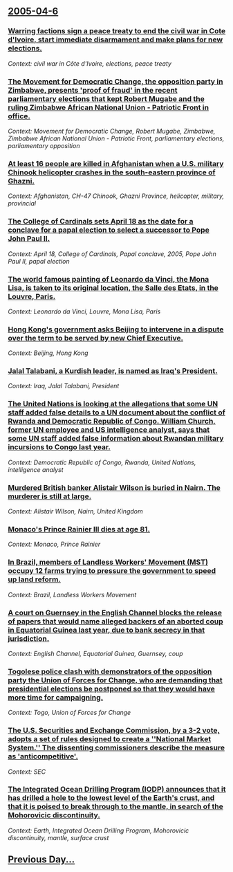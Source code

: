 ## [2005-04-6](/news/2005/04/6/index.md)

### [ Warring factions sign a peace treaty to end the civil war in Cote d'Ivoire, start immediate disarmament and make plans for new elections. ](/news/2005/04/6/warring-factions-sign-a-peace-treaty-to-end-the-civil-war-in-ca-te-d-ivoire-start-immediate-disarmament-and-make-plans-for-new-elections.md)
_Context: civil war in Côte d'Ivoire, elections, peace treaty_

### [ The Movement for Democratic Change, the opposition party in Zimbabwe, presents 'proof of fraud' in the recent parliamentary elections that kept Robert Mugabe and the ruling Zimbabwe African National Union - Patriotic Front in office. ](/news/2005/04/6/the-movement-for-democratic-change-the-opposition-party-in-zimbabwe-presents-proof-of-fraud-in-the-recent-parliamentary-elections-that.md)
_Context: Movement for Democratic Change, Robert Mugabe, Zimbabwe, Zimbabwe African National Union - Patriotic Front, parliamentary elections, parliamentary opposition_

### [ At least 16 people are killed in Afghanistan when a U.S. military Chinook helicopter crashes in the south-eastern province of Ghazni. ](/news/2005/04/6/at-least-16-people-are-killed-in-afghanistan-when-a-u-s-military-chinook-helicopter-crashes-in-the-south-eastern-province-of-ghazni.md)
_Context: Afghanistan, CH-47 Chinook, Ghazni Province, helicopter, military, provincial_

### [ The College of Cardinals sets April 18 as the date for a conclave for a papal election to select a successor to Pope John Paul II. ](/news/2005/04/6/the-college-of-cardinals-sets-april-18-as-the-date-for-a-conclave-for-a-papal-election-to-select-a-successor-to-pope-john-paul-ii.md)
_Context: April 18, College of Cardinals, Papal conclave, 2005, Pope John Paul II, papal election_

### [ The world famous painting of Leonardo da Vinci, the Mona Lisa, is taken to its original location, the Salle des Etats, in the Louvre, Paris. ](/news/2005/04/6/the-world-famous-painting-of-leonardo-da-vinci-the-mona-lisa-is-taken-to-its-original-location-the-salle-des-etats-in-the-louvre-paris.md)
_Context: Leonardo da Vinci, Louvre, Mona Lisa, Paris_

### [ Hong Kong's government asks Beijing to intervene in a dispute over the term to be served by new Chief Executive. ](/news/2005/04/6/hong-kong-s-government-asks-beijing-to-intervene-in-a-dispute-over-the-term-to-be-served-by-new-chief-executive.md)
_Context: Beijing, Hong Kong_

### [ Jalal Talabani, a Kurdish leader, is named as Iraq's President. ](/news/2005/04/6/jalal-talabani-a-kurdish-leader-is-named-as-iraq-s-president.md)
_Context: Iraq, Jalal Talabani, President_

### [ The United Nations is looking at the allegations that some UN staff added false details to a UN document about the conflict of Rwanda and Democratic Republic of Congo. William Church, former UN employee and US intelligence analyst, says that some UN staff added false information about Rwandan military incursions to Congo last year. ](/news/2005/04/6/the-united-nations-is-looking-at-the-allegations-that-some-un-staff-added-false-details-to-a-un-document-about-the-conflict-of-rwanda-and-d.md)
_Context: Democratic Republic of Congo, Rwanda, United Nations, intelligence analyst_

### [ Murdered British banker Alistair Wilson is buried in Nairn. The murderer is still at large. ](/news/2005/04/6/murdered-british-banker-alistair-wilson-is-buried-in-nairn-the-murderer-is-still-at-large.md)
_Context: Alistair Wilson, Nairn, United Kingdom_

### [ Monaco's Prince Rainier III dies at age 81. ](/news/2005/04/6/monaco-s-prince-rainier-iii-dies-at-age-81.md)
_Context: Monaco, Prince Rainier_

### [ In Brazil, members of Landless Workers' Movement (MST) occupy 12 farms trying to pressure the government to speed up land reform. ](/news/2005/04/6/in-brazil-members-of-landless-workers-movement-mst-occupy-12-farms-trying-to-pressure-the-government-to-speed-up-land-reform.md)
_Context: Brazil, Landless Workers Movement_

### [ A court on Guernsey in the English Channel blocks the release of papers that would name alleged backers of an aborted coup in Equatorial Guinea last year, due to bank secrecy in that jurisdiction. ](/news/2005/04/6/a-court-on-guernsey-in-the-english-channel-blocks-the-release-of-papers-that-would-name-alleged-backers-of-an-aborted-coup-in-equatorial-gu.md)
_Context: English Channel, Equatorial Guinea, Guernsey, coup_

### [ Togolese police clash with demonstrators of the opposition party the Union of Forces for Change, who are demanding that presidential elections be postponed so that they would have more time for campaigning. ](/news/2005/04/6/togolese-police-clash-with-demonstrators-of-the-opposition-party-the-union-of-forces-for-change-who-are-demanding-that-presidential-electi.md)
_Context: Togo, Union of Forces for Change_

### [ The U.S. Securities and Exchange Commission, by a 3-2 vote, adopts a set of rules designed to create a ''National Market System.'' The dissenting commissioners describe the measure as 'anticompetitive'. ](/news/2005/04/6/the-u-s-securities-and-exchange-commission-by-a-3-2-vote-adopts-a-set-of-rules-designed-to-create-a-national-market-system-the-diss.md)
_Context: SEC_

### [ The Integrated Ocean Drilling Program (IODP) announces that it has drilled a hole to the lowest level of the Earth's crust, and that it is poised to break through to the mantle, in search of the Mohorovicic discontinuity.  ](/news/2005/04/6/the-integrated-ocean-drilling-program-iodp-announces-that-it-has-drilled-a-hole-to-the-lowest-level-of-the-earth-s-crust-and-that-it-is.md)
_Context: Earth, Integrated Ocean Drilling Program, Mohorovicic discontinuity, mantle, surface crust_

## [Previous Day...](/news/2005/04/5/index.md)

